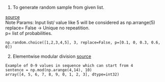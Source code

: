 1. To generate random sample from given list.

[source](https://numpy.org/doc/stable/reference/random/generated/numpy.random.choice.html)<br>
Note Params: Input list/ value like 5 will be considered as np.arrange(5)<br>
replace= False -> Unique no repeatition.<br>
p= list of probabilities.

```
np.random.choice([1,2,3,4,5], 3, replace=False, p=[0.1, 0, 0.3, 0.6, 0])
```

2. Elementwise modular division 
[source](https://numpy.org/doc/stable/reference/generated/numpy.mod.html)<br>
```
Example of 0-9 values in sequence which can start from 4 
sentence = np.mod(np.arange(4,14), 10)
array([4, 5, 6, 7, 8, 9, 0, 1, 2, 3], dtype=int32)
```
